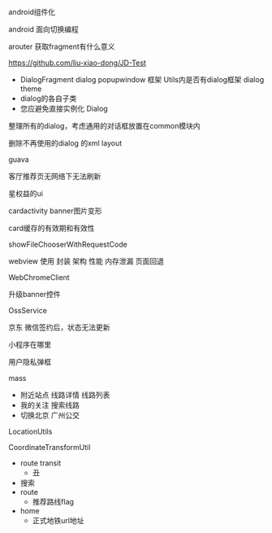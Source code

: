 android组件化

android 面向切换编程

arouter 获取fragment有什么意义

https://github.com/liu-xiao-dong/JD-Test



+ DialogFragment dialog popupwindow 框架 Utils内是否有dialog框架 dialog theme
+ dialog的各自子类
+ 您应避免直接实例化 Dialog

整理所有的dialog，考虑通用的对话框放置在common模块内

删除不再使用的dialog 的xml layout

guava

客厅推荐页无网络下无法刷新

星权益的ui

cardactivity banner图片变形

card缓存的有效期和有效性


showFileChooserWithRequestCode


webview 使用 封装 架构 性能 内存泄漏 页面回退

WebChromeClient

升级banner控件

OssService

京东 微信签约后，状态无法更新

小程序在哪里



用户隐私弹框

mass

+ 附近站点 线路详情 线路列表
+ 我的关注 搜索线路
+ 切换北京 广州公交

LocationUtils

CoordinateTransformUtil

+ route transit
  + 丑
+ 搜索
+ route
  + 推荐路线flag
+ home
  + 正式地铁url地址